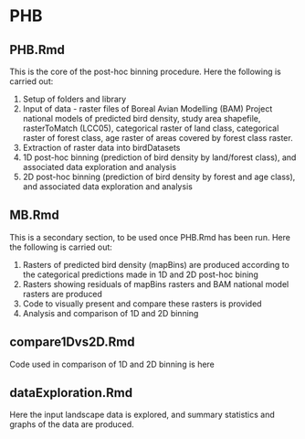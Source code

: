 # PHB

## PHB.Rmd
This is the core of the post-hoc binning procedure. Here the following is carried out:
1) Setup of folders and library 
2) Input of data - raster files of Boreal Avian Modelling (BAM) Project national models of predicted bird density, study area shapefile, rasterToMatch (LCC05), categorical raster of land class, categorical raster of forest class, age raster of areas covered by forest class raster.
3) Extraction of raster data into birdDatasets
4) 1D post-hoc binning (prediction of bird density by land/forest class), and associated data exploration and analysis
5) 2D post-hoc binning (prediction of bird density by forest and age class), and associated data exploration and analysis


## MB.Rmd
This is a secondary section, to be used once PHB.Rmd has been run. Here the following is carried out:
1) Rasters of predicted bird density (mapBins) are produced according to the categorical predictions made in 1D and 2D post-hoc bining
2) Rasters showing residuals of mapBins rasters and BAM national model rasters are produced
3) Code to visually present and compare these rasters is provided
4) Analysis and comparison of 1D and 2D binning

## compare1Dvs2D.Rmd
Code used in comparison of 1D and 2D binning is here

## dataExploration.Rmd
Here the input landscape data is explored, and summary statistics and graphs of the data are produced.  


